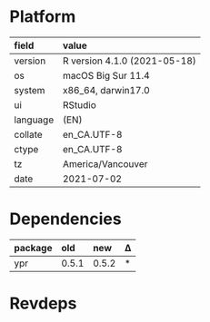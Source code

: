 # Platform

|field    |value                        |
|:--------|:----------------------------|
|version  |R version 4.1.0 (2021-05-18) |
|os       |macOS Big Sur 11.4           |
|system   |x86_64, darwin17.0           |
|ui       |RStudio                      |
|language |(EN)                         |
|collate  |en_CA.UTF-8                  |
|ctype    |en_CA.UTF-8                  |
|tz       |America/Vancouver            |
|date     |2021-07-02                   |

# Dependencies

|package |old   |new   |Δ  |
|:-------|:-----|:-----|:--|
|ypr     |0.5.1 |0.5.2 |*  |

# Revdeps

